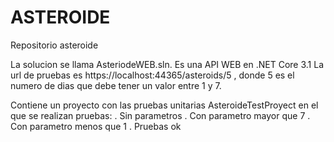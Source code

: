# ASTEROIDE
Repositorio asteroide

La solucion se llama AsteriodeWEB.sln. 
Es una API WEB en .NET Core 3.1
La url de pruebas es https://localhost:44365/asteroids/5 , donde 5 es el numero de dias que debe tener un valor entre 1 y 7.

Contiene un proyecto con las pruebas unitarias AsteroideTestProyect en el que se realizan pruebas:
  . Sin parametros
  . Con parametro mayor que 7
  . Con parametro menos que 1
  . Pruebas ok
